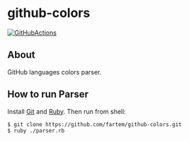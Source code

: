 # github-colors

[![GitHubActions](https://github.com/fartem/github-colors/workflows/Ruby/badge.svg)](https://github.com/fartem/github-colors/actions?query=workflow%3ARuby)

## About

GitHub languages colors parser.

## How to run Parser

Install [Git](https://git-scm.com) and [Ruby](https://www.ruby-lang.org/en). Then run from shell:

```shell
$ git clone https://github.com/fartem/github-colors.git
$ ruby ./parser.rb
```
